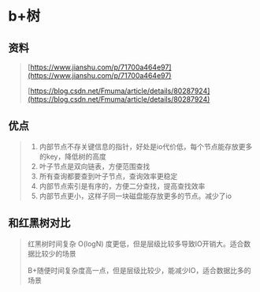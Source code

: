 # b+树

## 资料

> [https://www.jianshu.com/p/71700a464e97](https://www.jianshu.com/p/71700a464e97)
>
> [https://blog.csdn.net/Fmuma/article/details/80287924](https://blog.csdn.net/Fmuma/article/details/80287924)

## 优点

> 1. 内部节点不存关键信息的指针，好处是io代价低，每个节点能存放更多的key，降低树的高度
> 2. 叶子节点是双向链表，方便范围查找
> 3. 所有查询都要查到叶子节点，查询效率更稳定
> 4. 内部节点索引是有序的，方便二分查找，提高查找效率
> 5. 内部节点更小，这样子同一块磁盘能存放更多的节点。减少了io

## 和红黑树对比

> 红黑树时间复杂 O\(logN\) 度更低，但是层级比较多导致IO开销大。适合数据比较少的场景
>
> B+随便时间复杂度高一点，但是层级比较少，能减少IO，适合数据比多的场景



